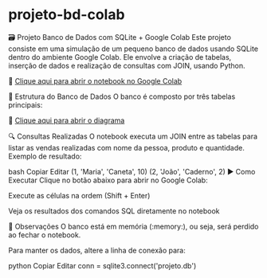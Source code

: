 # projeto-bd-colab
🗃️ Projeto Banco de Dados com SQLite + Google Colab
Este projeto consiste em uma simulação de um pequeno banco de dados usando SQLite dentro do ambiente Google Colab. Ele envolve a criação de tabelas, inserção de dados e realização de consultas com JOIN, usando Python.

🔗 [Clique aqui para abrir o notebook no Google Colab](https://colab.research.google.com/github/LeonardoRobert/projeto-bd-colab/blob/main/Projeto_BD_SQLite.ipynb)

🔧 Estrutura do Banco de Dados
O banco é composto por três tabelas principais:

🔗 [Clique aqui para abrir o diagrama](https://github.com/LeonardoRobert/projeto-bd-colab/blob/main/docs/diagrama.png)

🔍 Consultas Realizadas
O notebook executa um JOIN entre as tabelas para listar as vendas realizadas com nome da pessoa, produto e quantidade. Exemplo de resultado:

bash
Copiar
Editar
(1, 'Maria', 'Caneta', 10)
(2, 'João', 'Caderno', 2)
▶️ Como Executar
Clique no botão abaixo para abrir no Google Colab:


Execute as células na ordem (Shift + Enter)

Veja os resultados dos comandos SQL diretamente no notebook

📌 Observações
O banco está em memória (:memory:), ou seja, será perdido ao fechar o notebook.

Para manter os dados, altere a linha de conexão para:

python
Copiar
Editar
conn = sqlite3.connect('projeto.db')
